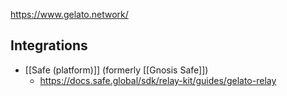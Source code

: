 https://www.gelato.network/


## Integrations 

- [[Safe (platform)]]  (formerly [[Gnosis Safe]])
	- https://docs.safe.global/sdk/relay-kit/guides/gelato-relay
